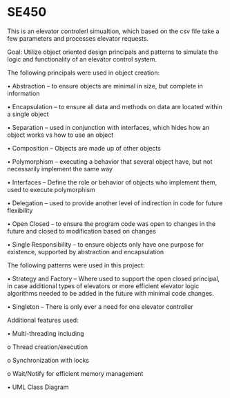 # SE450

This is an elevator controlerl simualtion, which based on the csv file take a few parameters and processes elevator requests.

Goal:  Utilize object oriented design principals and patterns to simulate the logic and functionality of an elevator control system.

The following principals were used in object creation:

  •	Abstraction – to ensure objects are minimal in size, but complete in information
  
  •	Encapsulation – to ensure all data and methods on data are located within a single object
  
  •	Separation – used in conjunction with interfaces, which hides how an object works vs how to use an object
  
  •	Composition – Objects are made up of other objects
  
  •	Polymorphism – executing a behavior that several object have, but not necessarily implement the same way
  
  •	Interfaces – Define the role or behavior of objects who implement them, used to execute polymorphism
  
  •	Delegation – used to provide another level of indirection in code for future flexibility
  
  •	Open Closed – to ensure the program code was open to changes in the future and closed to modification based on changes
  
  •	Single Responsibility – to ensure objects only have one purpose for existence, supported by abstraction and encapsulation
  

The following patterns were used in this project:

  •	Strategy and Factory – Where used to support the open closed principal, in case additional types of elevators or more efficient elevator logic algorithms needed to be added in the future with minimal code changes.
  
  •	Singleton – There is only ever a need for one elevator controller
  

Additional features used:

  •	Multi-threading including
  
   o	Thread creation/execution
   
   o	Synchronization with locks
   
   o	Wait/Notify for efficient memory management
   
  •	UML Class Diagram
  
